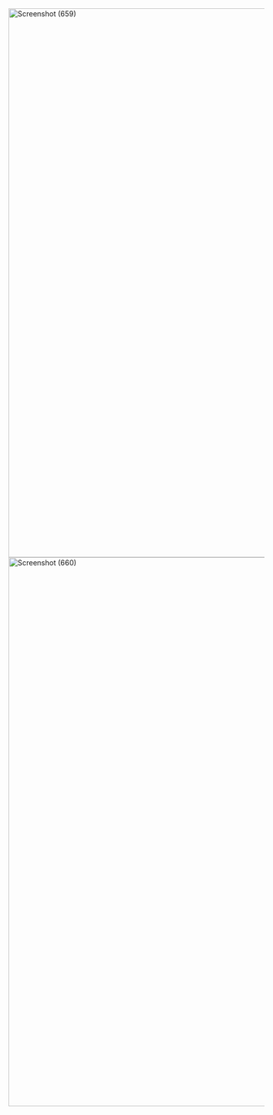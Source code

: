 <img width="1920" height="1080" alt="Screenshot (659)" src="https://github.com/user-attachments/assets/49b17900-1b2e-4117-bb70-fcb0bf672cd6" />
<img width="1920" height="1080" alt="Screenshot (660)" src="https://github.com/user-attachments/assets/9b43d2de-ddfa-4f75-9b90-c9e5c6756a71" />

